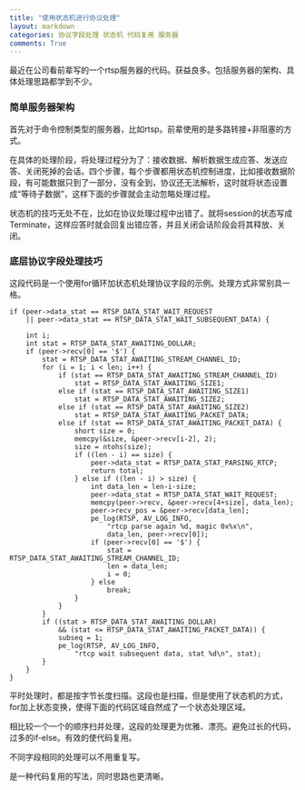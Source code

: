 ```yaml
---
title: "使用状态机进行协议处理"
layout: markdown
categories: 协议字段处理 状态机 代码复用 服务器
comments: True
---
```


最近在公司看前辈写的一个rtsp服务器的代码。获益良多。包括服务器的架构、具体处理思路都学到不少。

### 简单服务器架构

首先对于命令控制类型的服务器，比如rtsp。前辈使用的是多路转接+非阻塞的方式。

在具体的处理阶段，将处理过程分为了：接收数据、解析数据生成应答、发送应答、关闭死掉的会话。四个步骤，每个步骤都用状态机控制进度，比如接收数据阶段，有可能数据只到了一部分，没有全到，协议还无法解析，这时就将状态设置成“等待子数据”，这样下面的步骤就会主动忽略处理过程。

状态机的技巧无处不在，比如在协议处理过程中出错了。就将session的状态写成Terminate，这样应答时就会回复出错应答，并且关闭会话阶段会将其释放、关闭。

### 底层协议字段处理技巧

这段代码是一个使用for循环加状态机处理协议字段的示例。处理方式非常别具一格。

	if (peer->data_stat == RTSP_DATA_STAT_WAIT_REQUEST
		|| peer->data_stat == RTSP_DATA_STAT_WAIT_SUBSEQUENT_DATA) {

		int i;
		int stat = RTSP_DATA_STAT_AWAITING_DOLLAR;
		if (peer->recv[0] == '$') {
			stat = RTSP_DATA_STAT_AWAITING_STREAM_CHANNEL_ID;
			for (i = 1; i < len; i++) {
				if (stat == RTSP_DATA_STAT_AWAITING_STREAM_CHANNEL_ID)
					stat = RTSP_DATA_STAT_AWAITING_SIZE1;
				else if (stat == RTSP_DATA_STAT_AWAITING_SIZE1)
					stat = RTSP_DATA_STAT_AWAITING_SIZE2;
				else if (stat == RTSP_DATA_STAT_AWAITING_SIZE2)
					stat = RTSP_DATA_STAT_AWAITING_PACKET_DATA;
				else if (stat == RTSP_DATA_STAT_AWAITING_PACKET_DATA) {
					short size = 0;
					memcpy(&size, &peer->recv[i-2], 2);
					size = ntohs(size);
					if ((len - i) == size) {
						peer->data_stat = RTSP_DATA_STAT_PARSING_RTCP;
						return total;
					} else if ((len - i) > size) {
						int data_len = len-i-size;
						peer->data_stat = RTSP_DATA_STAT_WAIT_REQUEST;
						memcpy(peer->recv, &peer->recv[4+size], data_len);
						peer->recv_pos = &peer->recv[data_len];
						pe_log(RTSP, AV_LOG_INFO,
							"rtcp parse again %d, magic 0x%x\n",
							data_len, peer->recv[0]);
						if (peer->recv[0] == '$') {
							stat = RTSP_DATA_STAT_AWAITING_STREAM_CHANNEL_ID;
							len = data_len;
							i = 0;
						} else
							break;
					}
				}
			}
			if ((stat > RTSP_DATA_STAT_AWAITING_DOLLAR)
				&& (stat <= RTSP_DATA_STAT_AWAITING_PACKET_DATA)) {
				subseq = 1;
				pe_log(RTSP, AV_LOG_INFO,
					"rtcp wait subsequent data, stat %d\n", stat);
			}
		}
	}

平时处理时，都是按字节长度扫描。这段也是扫描，但是使用了状态机的方式，for加上状态变换，使得下面的代码区域自然成了一个状态处理区域。

相比较一个一个的顺序扫并处理，这段的处理更为优雅、漂亮。避免过长的代码，过多的if-else。有效的使代码复用。

不同字段相同的处理可以不用重复写。

是一种代码复用的写法，同时思路也更清晰。
